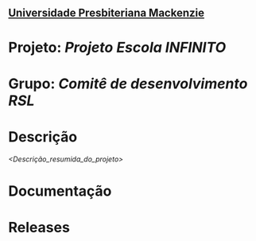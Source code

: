<h2><a href= "https://www.mackenzie.br">Universidade Presbiteriana Mackenzie</a></h2>



# Projeto: *Projeto Escola INFINITO*

# Grupo: *Comitê de desenvolvimento RSL*

# Descrição

*<Descrição_resumida_do_projeto>*

# Documentação

# Releases
